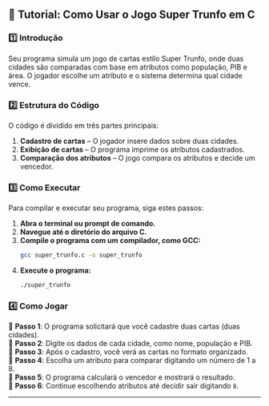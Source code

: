 ## 📌 Tutorial: Como Usar o Jogo Super Trunfo em C

### 1️⃣ Introdução
Seu programa simula um jogo de cartas estilo Super Trunfo, onde duas cidades são comparadas com base em atributos como população, PIB e área. O jogador escolhe um atributo e o sistema determina qual cidade vence.

### 2️⃣ Estrutura do Código
O código é dividido em três partes principais:
1. **Cadastro de cartas** – O jogador insere dados sobre duas cidades.
2. **Exibição de cartas** – O programa imprime os atributos cadastrados.
3. **Comparação dos atributos** – O jogo compara os atributos e decide um vencedor.

### 3️⃣ Como Executar
Para compilar e executar seu programa, siga estes passos:
1. **Abra o terminal ou prompt de comando.**
2. **Navegue até o diretório do arquivo C.**
3. **Compile o programa com um compilador, como GCC:**  
   ```bash
   gcc super_trunfo.c -o super_trunfo
   ```
4. **Execute o programa:**  
   ```bash
   ./super_trunfo
   ```

### 4️⃣ Como Jogar
🔹 **Passo 1**: O programa solicitará que você cadastre duas cartas (duas cidades).  
🔹 **Passo 2**: Digite os dados de cada cidade, como nome, população e PIB.  
🔹 **Passo 3**: Após o cadastro, você verá as cartas no formato organizado.  
🔹 **Passo 4**: Escolha um atributo para comparar digitando um número de 1 a 8.  
🔹 **Passo 5**: O programa calculará o vencedor e mostrará o resultado.  
🔹 **Passo 6**: Continue escolhendo atributos até decidir sair digitando `8`.  

---


